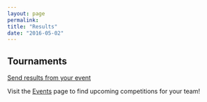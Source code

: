 ```yaml
---
layout: page
permalink: 
title: "Results"
date: "2016-05-02"
---
```


## Tournaments

[Send results from your event](mailto:hello@biblequiz.com)

Visit the [Events](https://www.biblequiz.com/competitions/) page to find upcoming competitions for your team!
